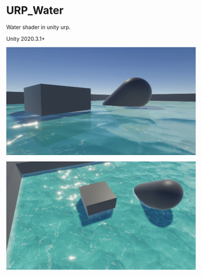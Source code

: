 # URP_Water
 Water shader in unity urp.

Unity 2020.3.1+

![image-Preview](Image/Preview.png)  

![image-Preview2](Image/Preview2.png)